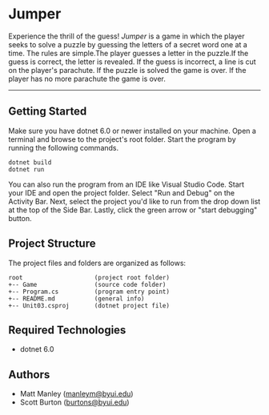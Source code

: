 # Jumper

Experience the thrill of the guess! <i>Jumper</i> is a game in which the
player seeks to solve a puzzle by guessing the letters of a secret word one at a time.
The rules are simple.The player guesses a letter in the puzzle.If the guess is correct, the letter is revealed.
If the guess is incorrect, a line is cut on the player's parachute. If the puzzle is solved the game is over.
If the player has no more parachute the game is over.

---

## Getting Started

Make sure you have dotnet 6.0 or newer installed on your machine. Open
a terminal and browse to the project's root folder. Start the program
by running the following commands.

```
dotnet build
dotnet run
```

You can also run the program from an IDE like Visual Studio Code.
Start your IDE and open the project folder. Select "Run and Debug" on
the Activity Bar. Next, select the project you'd like to run from the
drop down list at the top of the Side Bar. Lastly, click the green
arrow or "start debugging" button.

## Project Structure

The project files and folders are organized as follows:

```
root                    (project root folder)
+-- Game                (source code folder)
+-- Program.cs          (program entry point)
+-- README.md           (general info)
+-- Unit03.csproj       (dotnet project file)
```

## Required Technologies

- dotnet 6.0

## Authors

- Matt Manley (manleym@byui.edu)
- Scott Burton (burtons@byui.edu)

